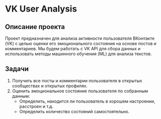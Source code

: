 # VK User Analysis

## Описание проекта
Проект предназначен для анализа активности пользователя ВКонтакте (VK) с целью оценки его эмоционального состояния на основе постов и комментариев. Мы будем работать с VK API для сбора данных и использовать методы машинного обучения (ML) для анализа текстов.

## Задачи
1. Получить все посты и комментарии пользователя в открытых сообществах и открытых профилях.
2. Оценить эмоциональное состояние пользователя по собранным данным:
    - Определить, находится ли пользователь в хорошем настроении, расстроен и т.д.
    - Определить количество состояний самостоятельно.
